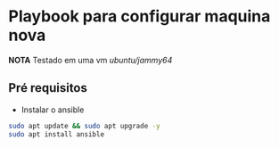 # Playbook para configurar maquina nova

**NOTA** Testado em uma vm _ubuntu/jammy64_

## Pré requisitos

- Instalar o ansible
```bash
sudo apt update && sudo apt upgrade -y
sudo apt install ansible
``` 
